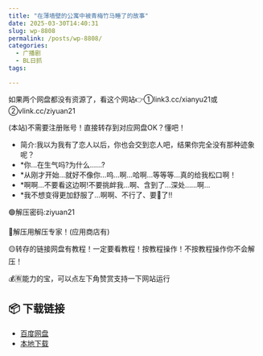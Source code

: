 ```yaml
---
title: "在薄墙壁的公寓中被青梅竹马睡了的故事"
date: 2025-03-30T14:40:31
slug: wp-8808
permalink: /posts/wp-8808/
categories:
  - 广播剧
  - BL日抓
tags:

---
```


如果两个网盘都没有资源了，看这个网站👉①link3.cc/xianyu21或②vlink.cc/ziyuan21

(本站)不需要注册账号！直接转存到对应网盘OK？懂吧！

*   简介:我以为我有了恋人以后，你也会交到恋人吧，结果你完全没有那种迹象呢？
*   \*你…在生气吗?为什么……?
*   \*从刚才开始…就好不像你…呜…啊…哈啊…等等等…真的给我松口啊！
*   \*啊啊…不要看这边啊!不要挑衅我…啊、含到了…深处……啊…
*   \*我不想变得更加舒服了…啊啊、不行了、要🐍了!!

🟢解压密码:ziyuan21

🔵解压用解压专家！(应用商店有)

🟡转存的链接网盘有教程！一定要看教程！按教程操作！不按教程操作你不会解压！

💰🈶能力的宝，可以点左下角赞赏支持一下网站运行

## 📦 下载链接
- [百度网盘](https://blziyuan21.com/pay-download/8808?key=a3fb803d18&down_id=0)
- [本地下载](https://blziyuan21.com/pay-download/8808?key=a3fb803d18&down_id=1)


